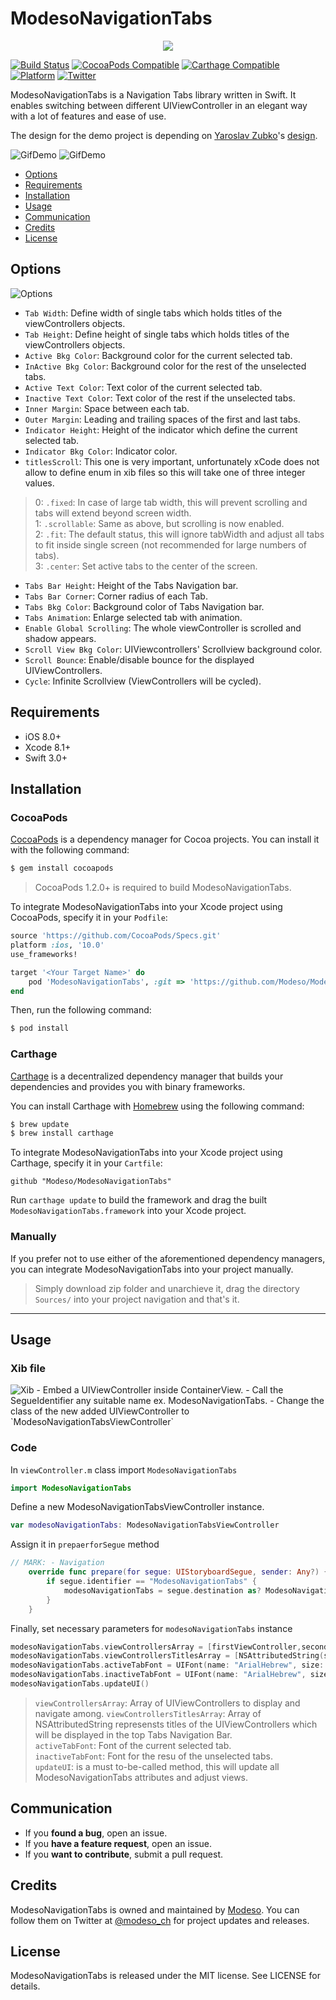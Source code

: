 # ModesoNavigationTabs
<p align="center">
  <img src="https://media.licdn.com/mpr/mpr/shrink_200_200/AAEAAQAAAAAAAAZsAAAAJDM2NTU0MDA1LTA3YmEtNGUyMC05YmZjLTIxMDNlZWZlM2ZkMQ.png">
</p>

[![Build Status](https://img.shields.io/travis/rust-lang/rust.svg)](https://img.shields.io/travis/rust-lang/rust.svg)
[![CocoaPods Compatible](https://img.shields.io/badge/Pod-compatible-4BC51D.svg
)](https://cocoapods.org
)
[![Carthage Compatible](https://img.shields.io/badge/Carthage-compatible-4BC51D.svg?style=flat)](https://github.com/Carthage/Carthage)
[![Platform](https://img.shields.io/badge/Platform-iOS-d3d3d3.svg)]()
[![Twitter](https://img.shields.io/badge/twitter-@modeso_ch-0B0032.svg?style=flat)](http://twitter.com/AlamofireSF)

ModesoNavigationTabs is a Navigation Tabs library written in Swift. It enables switching between different UIViewController in an elegant way with a lot of features and ease of use.

The design for the demo project is depending on [Yaroslav Zubko](https://dribbble.com/madebyanton)'s [design](https://dribbble.com/shots/3233957--15-Horizontal-Menu-Slider).

<img src="https://raw.githubusercontent.com/Modeso/ModesoNavigationTabs/master/2.gif?token=AASve6-SxJXgc73hDhBM6U7rkDxdw8Zdks5Y4lk5wA%3D%3D" alt="GifDemo">
<img src="https://raw.githubusercontent.com/Modeso/ModesoNavigationTabs/master/1.gif?token=AASve6-SxJXgc73hDhBM6U7rkDxdw8Zdks5Y4lk5wA%3D%3D" alt="GifDemo">

- [Options](#options)
- [Requirements](#requirements)
- [Installation](#installation)
- [Usage](#usage)
- [Communication](#communication)
- [Credits](#credits)
- [License](#license)

## Options

<img src="https://github.com/Modeso/ModesoNavigationTabs/blob/master/Options.png" alt="Options">

- `Tab Width`: Define width of single tabs which holds titles of the viewControllers objects.
- `Tab Height`: Define height of single tabs which holds titles of the viewControllers objects.
- `Active Bkg Color`: Background color for the current selected tab.
- `InActive Bkg Color`: Background color for the rest of the unselected tabs.
- `Active Text Color`: Text color of the current selected tab.
- `Inactive Text Color`: Text color of the rest if the unselected tabs.
- `Inner Margin`: Space between each tab.
- `Outer Margin`: Leading and trailing spaces of the first and last tabs.
- `Indicator Height`: Height of the indicator which define the current selected tab.
- `Indicator Bkg Color`: Indicator color.
- `titlesScroll`: This one is very important, unfortunately xCode does not allow to define enum in xib files so this will take one of three integer values.
> 0: `.fixed`: In case of large tab width, this will prevent scrolling and tabs will extend beyond screen width.<br />
> 1: `.scrollable`: Same as above, but scrolling is now enabled.<br />
> 2: `.fit`: The default status, this will ignore tabWidth and adjust all tabs to fit inside single screen (not recommended for large numbers of tabs).<br />
> 3: `.center`: Set active tabs to the center of the screen.<br />
- `Tabs Bar Height`: Height of the Tabs Navigation bar.
- `Tabs Bar Corner`: Corner radius of each Tab.
- `Tabs Bkg Color`: Background color of Tabs Navigation bar.
- `Tabs Animation`: Enlarge selected tab with animation.
- `Enable Global Scrolling`: The whole viewController is scrolled and shadow appears.
- `Scroll View Bkg Color`: UIViewcontrollers' Scrollview background color.
- `Scroll Bounce`: Enable/disable bounce for the displayed UIViewControllers.
- `Cycle`: Infinite Scrollview (ViewControllers will be cycled).

## Requirements

- iOS 8.0+
- Xcode 8.1+
- Swift 3.0+


## Installation

### CocoaPods

[CocoaPods](http://cocoapods.org) is a dependency manager for Cocoa projects. You can install it with the following command:

```bash
$ gem install cocoapods
```

> CocoaPods 1.2.0+ is required to build ModesoNavigationTabs.

To integrate ModesoNavigationTabs into your Xcode project using CocoaPods, specify it in your `Podfile`:

```ruby
source 'https://github.com/CocoaPods/Specs.git'
platform :ios, '10.0'
use_frameworks!

target '<Your Target Name>' do
    pod 'ModesoNavigationTabs', :git => 'https://github.com/Modeso/ModesoNavigationTabs.git'
end
```

Then, run the following command:

```bash
$ pod install
```

### Carthage

[Carthage](https://github.com/Carthage/Carthage) is a decentralized dependency manager that builds your dependencies and provides you with binary frameworks.

You can install Carthage with [Homebrew](http://brew.sh/) using the following command:

```bash
$ brew update
$ brew install carthage
```

To integrate ModesoNavigationTabs into your Xcode project using Carthage, specify it in your `Cartfile`:

```ogdl
github "Modeso/ModesoNavigationTabs"
```

Run `carthage update` to build the framework and drag the built `ModesoNavigationTabs.framework` into your Xcode project.

### Manually

If you prefer not to use either of the aforementioned dependency managers, you can integrate ModesoNavigationTabs into your project manually.
> Simply download zip folder and unarchieve it, drag the directory `Sources/` into your project navigation and that's it.
---

## Usage

### Xib file

<img src="https://github.com/Modeso/ModesoNavigationTabs/blob/master/Xib.png" alt="Xib">
- Embed a UIViewController inside ContainerView.
- Call the SegueIdentifier any suitable name ex. ModesoNavigationTabs.
- Change the class of the new added UIViewController to `ModesoNavigationTabsViewController`

### Code

In `viewController.m` class import `ModesoNavigationTabs`
```swift
import ModesoNavigationTabs
```
Define a new ModesoNavigationTabsViewController instance.
```swift
var modesoNavigationTabs: ModesoNavigationTabsViewController
```
Assign it in `prepaerforSegue` method
```swift
// MARK: - Navigation
    override func prepare(for segue: UIStoryboardSegue, sender: Any?) {
        if segue.identifier == "ModesoNavigationTabs" {
            modesoNavigationTabs = segue.destination as? ModesoNavigationTabsViewController
        }
    }
```
Finally, set necessary parameters for `modesoNavigationTabs` instance
```swift
modesoNavigationTabs.viewControllersArray = [firstViewController,secondViewController,thirdViewController, forthViewController]
modesoNavigationTabs.viewControllersTitlesArray = [NSAttributedString(string: "First"),NSAttributedString(string: "Second"),NSAttributedString(string: "Third"),NSAttributedString(string: "Forth")]
modesoNavigationTabs.activeTabFont = UIFont(name: "ArialHebrew", size: 12)!
modesoNavigationTabs.inactiveTabFont = UIFont(name: "ArialHebrew", size: 10)!
modesoNavigationTabs.updateUI()
```
> `viewControllersArray`: Array of UIViewControllers to display and navigate among.
> `viewControllersTitlesArray`: Array of NSAttributedString represensts titles of the UIViewControllers which will be displayed in the top Tabs Navigation Bar.</br>
> `activeTabFont`: Font of the current selected tab.</br>
> `inactiveTabFont`: Font for the resu of the unselected tabs.</br>
> `updateUI`: is a must to-be-called method, this will update all ModesoNavigationTabs attributes and adjust views.

## Communication

- If you **found a bug**, open an issue.
- If you **have a feature request**, open an issue.
- If you **want to contribute**, submit a pull request.

## Credits

ModesoNavigationTabs is owned and maintained by [Modeso](http://modeso.ch). You can follow them on Twitter at [@modeso_ch](https://twitter.com/modeso_ch) for project updates and releases.

## License

ModesoNavigationTabs is released under the MIT license. See LICENSE for details.
